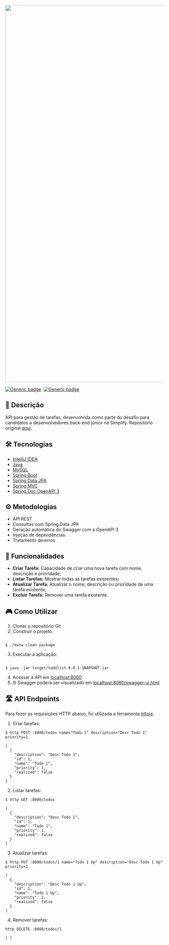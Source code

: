 <p align="center">
  <img src="https://github.com/jessiferreira/challenge-todolist/assets/121064773/673d1f5b-4a41-487c-92f8-d1dd60a11e83" width="1200px">
</p>

[![Generic badge](https://img.shields.io/badge/Tipo-Desafio-C2078F.svg)](https://shields.io/)&nbsp;
[![Generic badge](https://img.shields.io/badge/Status-Concluído-C2078F.svg)](https://shields.io/)&nbsp;

## 📖 Descrição
API para gestão de tarefas, desenvolvida como parte do desafio para candidatos a 
desenvolvedores back-end júnior na Simplify.
Repositório original [aqui](https://github.com/simplify-tec/desafio-junior-backend-simplify).

## 🛠️ Tecnologias
- [IntelliJ IDEA](https://www.jetbrains.com/products/compare/?product=idea&product=idea-ce)
- [Java](https://www.java.com/pt-BR/download/ie_manual.jsp?locale=pt_BR)
- [MySQL](https://dev.mysql.com/downloads/)
- [Spring Boot](https://spring.io/projects/spring-boot)
- [Spring Data JPA](https://spring.io/projects/spring-data-jpa)
- [Spring MVC](https://docs.spring.io/spring-framework/reference/web/webmvc.html)
- [Spring Doc OpenAPI 3](https://springdoc.org/)

## ⚙️ Metodologias
- API REST
- Consultas com Spring Data JPA
- Geração automática do Swagger com a OpenAPI 3
- Injeção de dependências
- Tratamento de erros

## 🔧 Funcionalidades
- __Criar Tarefa:__ Capacidade de criar uma nova tarefa com nome, descrição e prioridade;
- __Listar Tarefas:__ Mostrar todas as tarefas existentes;
- __Atualizar Tarefa:__ Atualizar o nome, descrição ou prioridade de uma tarefa existente;
- __Excluir Tarefa:__ Remover uma tarefa existente.

## 🎮 Como Utilizar
1. Clonar o repositório Git
2. Construir o projeto:
```

$ ./mvnw clean package

```
3. Executar a aplicação:
```

$ java -jar target/todolist-0.0.1-SNAPSHOT.jar

```
4. Acessar a API em [localhost:8080](http://localhost:8080/)
5. O Swagger poderá ser visualizado em [localhost:8080/swagger-ui.html](http://localhost:8080/swagger-ui/index.html)

## 🛣️ API Endpoints
Para fazer as requisições HTTP abaixo, foi utilizada a ferramenta [httpie](https://httpie.io/).
1. Criar tarefas:
```
$ http POST :8080/todos name="Todo 1" description="Desc Todo 1" priority=1

[
  {
    "description": "Desc Todo 1",
    "id": 1,
    "name": "Todo 1",
    "priority": 1,
    "realized": false
  }
]
```
2. Listar tarefas:
```
$ http GET :8080/todos

[
  {
    "description": "Desc Todo 1",
    "id": 1,
    "name": "Todo 1",
    "priority": 1,
    "realized": false
  }
]
```
3. Atualizar tarefas:
```
$ http PUT :8080/todos/1 name="Todo 1 Up" description="Desc Todo 1 Up" priority=2

[
  {
    "description": "Desc Todo 1 Up",
    "id": 1,
    "name": "Todo 1 Up",
    "priority": 2,
    "realized": false
  }
]
```
4. Remover tarefas:
```
http DELETE :8080/todos/1

[ ]
```
